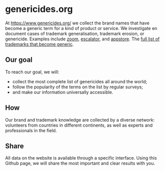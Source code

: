 # genericides.org

At https://www.genericides.org/ we collect the brand names that have become a generic term for a kind of product or service. We investigate en document cases of trademark generalisation, trademark erosion, or genericide. Examples include [zoom](https://www.genericides.org/trademark/zoom), [escalator](https://www.genericides.org/trademark/escalator), and [appstore](https://genericides.org/trademark/appstore). The [full list of trademarks that become generic](https://www.genericides.org/genericides-list).

## Our goal
To reach our goal, we will:

* collect the most complete list of genericides all around the world;
* follow the popularity of the terms on the list by regular surveys;
* and make our information universally accessible.

## How
Our brand and trademark knowledge are collected by a diverse network: volunteers from countries in different continents, as well as experts and professionals in the field.


## Share
All data on the website is available through a specific interface. Using this Github page, we will share the most important and clear results with you.
